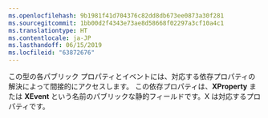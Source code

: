 ```yaml
---
ms.openlocfilehash: 9b1981f41d704376c82dd8db673ee0873a30f281
ms.sourcegitcommit: 1bb00d2f4343e73ae8d58668f02297a3cf10a4c1
ms.translationtype: HT
ms.contentlocale: ja-JP
ms.lasthandoff: 06/15/2019
ms.locfileid: "63872676"
---
```

この型の各パブリック プロパティとイベントには、対応する依存プロパティの解決によって間接的にアクセスします。 この依存プロパティは、**XProperty** または **XEvent** という名前のパブリックな静的フィールドです。X は対応するプロパティです。